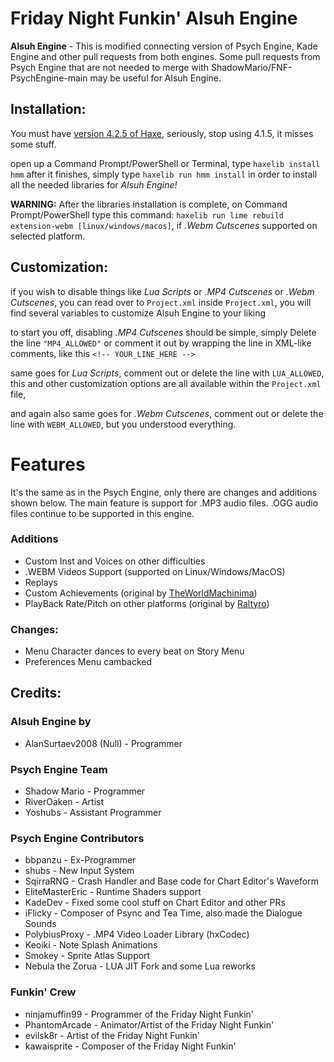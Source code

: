 # Friday Night Funkin' Alsuh Engine

**Alsuh Engine** - This is modified connecting version of Psych Engine, Kade Engine and other pull requests from both engines.
Some pull requests from Psych Engine that are not needed to merge with ShadowMario/FNF-PsychEngine-main may be useful for Alsuh Engine.

## Installation:
You must have [version 4.2.5 of Haxe](https://haxe.org/download/version/4.2.5/), seriously, stop using 4.1.5, it misses some stuff.

open up a Command Prompt/PowerShell or Terminal, type `haxelib install hmm`
after it finishes, simply type `haxelib run hmm install` in order to install all the needed libraries for *Alsuh Engine!*

**WARNING:** After the libraries installation is complete, on Command Prompt/PowerShell type this command: `haxelib run lime rebuild extension-webm [linux/windows/macos]`, if *.Webm Cutscenes* supported on selected platform.

## Customization:

if you wish to disable things like *Lua Scripts* or *.MP4 Cutscenes* or *.Webm Cutscenes*, you can read over to `Project.xml`
inside `Project.xml`, you will find several variables to customize Alsuh Engine to your liking

to start you off, disabling *.MP4 Cutscenes* should be simple, simply Delete the line `"MP4_ALLOWED"` or comment it out by wrapping the line in XML-like comments, like this `<!-- YOUR_LINE_HERE -->`

same goes for *Lua Scripts*, comment out or delete the line with `LUA_ALLOWED`, this and other customization options are all available within the `Project.xml` file,

and again also same goes for *.Webm Cutscenes*, comment out or delete the line with `WEBM_ALLOWED`, but you understood everything.

# Features

It's the same as in the Psych Engine, only there are changes and additions shown below.
The main feature is support for .MP3 audio files. .OGG audio files continue to be supported in this engine.

### Additions
- Custom Inst and Voices on other difficulties
- .WEBM Videos Support (supported on Linux/Windows/MacOS)
- Replays
- Custom Achievements (original by [TheWorldMachinima](https://github.com/TheWorldMachinima))
- PlayBack Rate/Pitch on other platforms (original by [Raltyro](https://github.com/Raltyro))

### Changes:
- Menu Character dances to every beat on Story Menu
- Preferences Menu cambacked

## Credits:
### Alsuh Engine by
- AlanSurtaev2008 (Null) - Programmer

### Psych Engine Team
- Shadow Mario - Programmer
- RiverOaken - Artist
- Yoshubs - Assistant Programmer

### Psych Engine Contributors
- bbpanzu - Ex-Programmer
- shubs - New Input System
- SqirraRNG - Crash Handler and Base code for Chart Editor's Waveform
- EliteMasterEric - Runtime Shaders support
- KadeDev - Fixed some cool stuff on Chart Editor and other PRs
- iFlicky - Composer of Psync and Tea Time, also made the Dialogue Sounds
- PolybiusProxy - .MP4 Video Loader Library (hxCodec)
- Keoiki - Note Splash Animations
- Smokey - Sprite Atlas Support
- Nebula the Zorua - LUA JIT Fork and some Lua reworks

### Funkin' Crew
- ninjamuffin99 - Programmer of the Friday Night Funkin'
- PhantomArcade - Animator/Artist of the Friday Night Funkin'
- evilsk8r - Artist of the Friday Night Funkin'
- kawaisprite - Composer of the Friday Night Funkin'